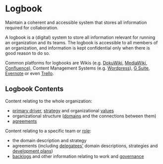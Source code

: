 # Logbook

<summary>
Maintain a coherent and accessible system that stores all information required for collaboration.
</summary>

A logbook is a (digital) system to store all information relevant for running an organization and its teams. The logbook is accessible to all members of an organization, and information is kept confidential only when there is good reason to do so.

Common platforms for logbooks are Wikis (e.g. [DokuWiki](https://www.dokuwiki.org/), [MediaWiki](https://www.mediawiki.org/), [Confluence](https://www.atlassian.com/software/confluence)), Content Management Systems (e.g. [Wordpress](https://wordpress.org/)), [G Suite](https://gsuite.google.com), [Evernote](https://evernote.com/business) or even [Trello](https://trello.com/).

## Logbook Contents

Content relating to the whole organization:

-   [primary driver](glossary:primary-driver), [strategy](glossary:strategy) and organizational [values](glossary:values)
-   organizational structure ([domains](glossary:domain) and the connections between them)
-   [agreements](glossary:governance-agreement)

Content relating to a specific team or [role](glossary:role):

-   the domain description and strategy
-   agreements (including [delegatees'](glossary:delegatee) domain descriptions, strategies and [development plans](section:development-plan))
-   [backlogs](glossary:backlog) and other information relating to work and [governance](glossary:governance)

